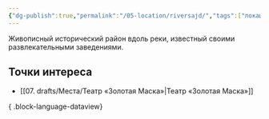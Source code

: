 ```yaml
---
{"dg-publish":true,"permalink":"/05-location/riversajd/","tags":["локация/район"]}
---
```


Живописный исторический район вдоль реки, известный своими развлекательными заведениями. 
## Точки интереса
- [[07. drafts/Места/Театр «Золотая Маска»\|Театр «Золотая Маска»]]

{ .block-language-dataview}
